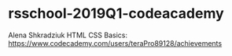 # rsschool-2019Q1-codeacademy
Alena Shkradziuk
HTML CSS Basics:
https://www.codecademy.com/users/teraPro89128/achievements

